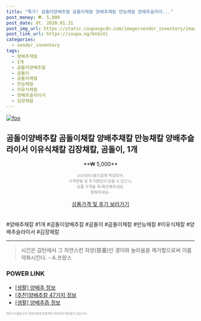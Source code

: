 ```yaml
--- 
title: "특가! 곰돌이양배추칼 곰돌이채칼 양배추채칼 만능채칼 양배추슬라이..." 
post_money: ₩. 5,000 
post_date: dt. 2020.01.31 
post_img_url: https://static.coupangcdn.com/image/vendor_inventory/images/2018/09/19/17/4/0a8a1310-2949-4868-8cc5-6bee806c1dcc.jpg 
post_link_url: https://coupa.ng/bnGsVi 
categories: 
  - vendor_inventory 
tags: 
  - 양배추채칼 
  - 1개 
  - 곰돌이양배추칼 
  - 곰돌이 
  - 곰돌이채칼 
  - 만능채칼 
  - 이유식채칼 
  - 양배추슬라이서 
  - 김장채칼 
--- 
```

[![foo](https://static.coupangcdn.com/image/vendor_inventory/images/2018/09/19/17/4/0a8a1310-2949-4868-8cc5-6bee806c1dcc.jpg)](https://coupa.ng/bnGsVi) 

## 곰돌이양배추칼 곰돌이채칼 양배추채칼 만능채칼 양배추슬라이서 이유식채칼 김장채칼, 곰돌이, 1개 
<p style="text-align: center;">**₩ 5,000**</p> 
<p style="text-align: center;"><span style="color: #898c8f; font-family: Georgia,Times,serif; font-size: 0.75em;">2020년01월31일에 작성되어, <br>가격변동 및 추가할인이 있을 수 있으니,<br> 상품 가격을 꼭!확인해주세요.<br>행복하세요~</span> 
</p>	 
<div markdown="0" style="text-align: center;"><a href="https://coupa.ng/bnGsVi" class="btn btn--success">상품가격 및 후기 보러가기</a></div> 
<br><br> 
  #양배추채칼 #1개 #곰돌이양배추칼 #곰돌이 #곰돌이채칼 #만능채칼 #이유식채칼 #양배추슬라이서 #김장채칼 
<hr> 

> 시간은 감탄에서 그 자연스런 자양(慈養)인 경이와 놀라움을 제거함으로써 이를 약화시킨다. - A.프랑스 


### POWER LINK

* <a href="https://blog.naver.com/fash111/221768569300" target="_blank"> [생활] 양배추 정보 </a>
* <a href="https://blog.naver.com/fasyy4321/221790951055" target="_blank">[추천]양배추칼 47가지 정보</a>
* <a href="https://blog.naver.com/santokki14/221768468575" target="_blank"> [생활] 양배추즙 정보 </a>

<span style="color: #898c8f; font-family: Georgia,Times,serif; font-size: 0.55em;">파트너스활동으로 작성자에게 일정액의 커미션이 제공될수 있습니다.</span> 
